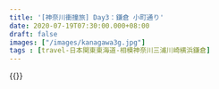 ```yaml
---
title: '[神奈川衝撞旅] Day3：鎌倉 小町通り'
date: 2020-07-19T07:30:00.000+08:00
draft: false
images: ["/images/kanagawa3g.jpg"]
tags : [travel-日本関東東海道-相模神奈川三浦川崎横浜鎌倉]
---
```



  
{{<kanagawa>}}
